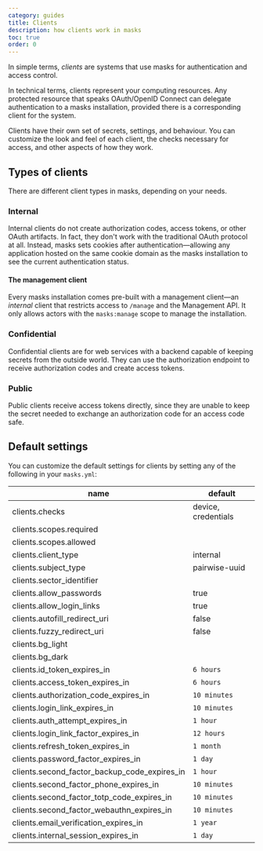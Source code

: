 ```yaml
---
category: guides
title: Clients
description: how clients work in masks
toc: true
order: 0
---
```


In simple terms, _clients_ are systems that use masks for authentication and
access control.

In technical terms, clients represent your computing resources. Any protected
resource that speaks OAuth/OpenID Connect can delegate authentication to a
masks installation, provided there is a corresponding client for the system.

Clients have their own set of secrets, settings, and behaviour.
You can customize the look and feel of each client, the checks necessary for
access, and other aspects of how they work.

## Types of clients

There are different client types in masks, depending on your needs.

### Internal

Internal clients do not create authorization codes, access tokens, or other
OAuth artifacts. In fact, they don't work with the traditional OAuth protocol
at all. Instead, masks sets cookies after authentication—allowing any application
hosted on the same cookie domain as the masks installation to see the current
authentication status.

<span id="management-client" />

#### The management client

Every masks installation comes pre-built with a management client—an _internal_
client that restricts access to `/manage` and the Management API. It only
allows actors with the `masks:manage` scope to manage the installation.

### Confidential

Confidential clients are for web services with a backend capable of keeping
secrets from the outside world. They can use the authorization endpoint to
receive authorization codes and create access tokens.

### Public

Public clients receive access tokens directly, since they are unable to keep
the secret needed to exchange an authorization code for an access code safe.

<span id="defaults" />

## Default settings

You can customize the default settings for clients by setting any of the
following in your `masks.yml`:

| name                                         | default             |
| -------------------------------------------- | ------------------- |
| clients.checks                               | device, credentials |
| clients.scopes.required                      |                     |
| clients.scopes.allowed                       |                     |
| clients.client_type                          | internal            |
| clients.subject_type                         | pairwise-uuid       |
| clients.sector_identifier                    |                     |
| clients.allow_passwords                      | true                |
| clients.allow_login_links                    | true                |
| clients.autofill_redirect_uri                | false               |
| clients.fuzzy_redirect_uri                   | false               |
| clients.bg_light                             |                     |
| clients.bg_dark                              |                     |
| clients.id_token_expires_in                  | `6 hours`           |
| clients.access_token_expires_in              | `6 hours`           |
| clients.authorization_code_expires_in        | `10 minutes`        |
| clients.login_link_expires_in                | `10 minutes`        |
| clients.auth_attempt_expires_in              | `1 hour`            |
| clients.login_link_factor_expires_in         | `12 hours`          |
| clients.refresh_token_expires_in             | `1 month`           |
| clients.password_factor_expires_in           | `1 day`             |
| clients.second_factor_backup_code_expires_in | `1 hour`            |
| clients.second_factor_phone_expires_in       | `10 minutes`        |
| clients.second_factor_totp_code_expires_in   | `10 minutes`        |
| clients.second_factor_webauthn_expires_in    | `10 minutes`        |
| clients.email_verification_expires_in        | `1 year`            |
| clients.internal_session_expires_in          | `1 day`             |
